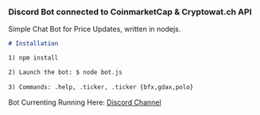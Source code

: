 ### Discord Bot connected to CoinmarketCap & Cryptowat.ch API

Simple Chat Bot for Price Updates, written in nodejs.

```markdown
# Installation

1) npm install

2) Launch the bot: $ node bot.js
    
3) Commands: .help, .ticker, .ticker {bfx,gdax,polo}   
   ```

Bot Currenting Running Here: [Discord Channel](https://discord.gg/tzHSy8)
